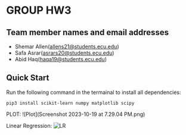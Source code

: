 # GROUP HW3

## Team member names and email addresses
- Shemar Allen(allens21@students.ecu.edu)
- Safa Asrar(asrars20@students.ecu.edu)
- Abid Haq(haqa19@students.ecu.edu)

## Quick Start
Run the following command in the termainal to install all dependencies:

`pip3 install scikit-learn numpy matplotlib scipy`

PLOT:
![Plot](Screenshot 2023-10-19 at 7.29.04 PM.png)


Linear Regression:
![LR]()
